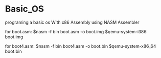 # Basic_OS
programing a basic os With x86 Assembly using NASM Assembler

for boot.asm:
$nasm -f bin boot.asm -o boot.img
$qemu-system-i386 boot.img

for boot4.asm:
$nasm -f bin boot4.asm -o boot.bin
$qemu-system-x86_64 boot.bin
